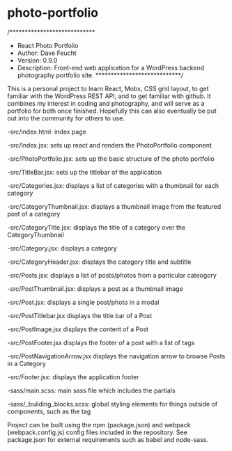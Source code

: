 # photo-portfolio

/****************************
*  React Photo Portfolio
*  Author: Dave Feucht
*  Version: 0.9.0
*  Description: Front-end web application for a WordPress backend photography portfolio site. 
****************************/

This is a personal project to learn React, Mobx, CSS grid layout, to get familiar with the 
WordPress REST API, and to get familiar with github. It combines my interest in coding 
and photography, and will serve as a portfolio for both once finished. Hopefully this can 
also eventually be put out into the community for others to use. 

-src/index.html: index page

-src/Index.jsx: sets up react and renders the PhotoPortfolio component

-src/PhotoPortfolio.jsx: sets up the basic structure of the photo portfolio

-src/TitleBar.jsx: sets up the titlebar of the application

-src/Categories.jsx: displays a list of categories with a thumbnail for each category

-src/CategoryThumbnail.jsx: displays a thumbnail image from the featured post of a category

-src/CategoryTitle.jsx: displays the title of a category over the CategoryThumbnail

-src/Category.jsx: displays a category 

-src/CategoryHeader.jsx: displays the category title and subtitle

-src/Posts.jsx: displays a list of posts/photos from a particular cateogory

-src/PostThumbnail.jsx: displays a post as a thumbnail image

-src/Post.jsx: displays a single post/photo in a modal

-src/PostTitlebar.jsx displays the title bar of a Post

-src/PostImage.jsx displays the content of a Post

-src/PostFooter.jsx displays the footer of a post with a list of tags

-src/PostNavigationArrow.jsx displays the navigation arrow to browse Posts in a Category

-src/Footer.jsx: displays the application footer

-sass/main.scss: main sass file which includes the partials

-sass/_building_blocks.scss: global styling elements for things outside of components, such as the <body> tag

Project can be built using the npm (package.json) and webpack (webpack.config.js) config files 
included in the repository. See package.json for external requirements such as babel and node-sass.
